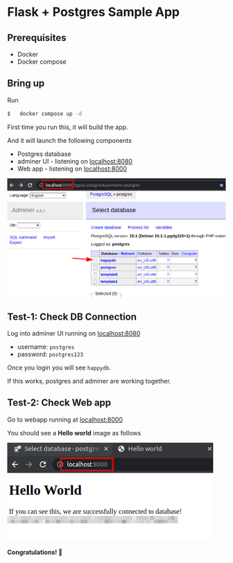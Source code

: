 # Flask + Postgres Sample App

## Prerequisites

- Docker
- Docker compose

## Bring up

Run 

```bash
$   docker compose up -d
```

First time you run this, it will build the app.

And it will launch the following components

* Postgres database
* adminer UI - listening on [localhost:8080](http://localhost:8080)
* Web app - listening on [localhost:8000](http://localhost:8000)

![](images/db1.png)

## Test-1: Check DB Connection

Log into adminer UI running on [localhost:8080](http://localhost:8080)

* username: `postgres`
* password: `postgres123`

Once you login you will see `happydb`.

If this works, postgres and adminer are working together.

## Test-2: Check Web app

Go to webapp running at [localhost:8000](http://localhost:8000)

You should see a **Hello world** image as follows

![](images/webapp1.png)

**Congratulations! 👏**